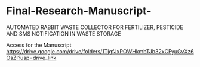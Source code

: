 # Final-Research-Manuscript-
AUTOMATED RABBIT WASTE COLLECTOR FOR FERTILIZER, PESTICIDE AND SMS NOTIFICATION IN WASTE STORAGE

Access for the Manuscript
https://drive.google.com/drive/folders/1TjgfJxPOWHkmbTJb32xCFyuGvXz6OsZI?usp=drive_link
